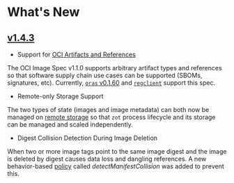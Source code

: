 # What's New

## [v1.4.3](https://github.com/project-zot/zot/releases/tag/v1.4.3)

* Support for [OCI Artifacts and References](https://github.com/opencontainers/image-spec/blob/main/artifact.md)

The OCI Image Spec v1.1.0 supports arbitrary artifact types and
references so that software supply chain use cases can be supported (SBOMs,
signatures, etc). Currently, [`oras` v0.1.60](https://github.com/oras-project/oras/releases/tag/v0.16.0) and
[`regclient`](https://github.com/regclient/regclient/releases/tag/v0.4.5)
support this spec.

* Remote-only Storage Support

The two types of state (images and image metadata) can both now be managed on
[remote storage](https://github.com/project-zot/zot/blob/v1.4.3/examples/config-all-remote.json)
so that `zot` process lifecycle and its storage can be managed and scaled
independently.

* Digest Collision Detection During Image Deletion

When two or more image tags point to the same image digest and the image is
deleted by digest causes data loss and dangling references. A new
behavior-based
[policy](https://github.com/project-zot/zot/blob/v1.4.3/examples/config-policy.json)
called _detectManifestCollision_ was added to prevent this.
